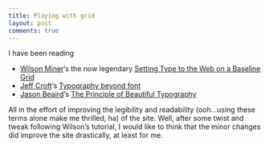 ```yaml
---
title: Playing with grid
layout: post
comments: true
---
```

I have been reading

  * [Wilson Miner][1]&#8216;s the now legendary [Setting Type to the Web on a Baseline Grid][2]
  * [Jeff Croft][3]&#8216;s [Typography beyond font][4]
  * [Jason Beaird][5]&#8216;s [The Principle of Beautiful Typography][6]

All in the effort of improving the legibility and readability (ooh&#8230;using these terms alone make me thrilled, ha) of the site. Well, after some twist and tweak following Wilson&#8217;s tutorial, I would like to think that the minor changes did improve the site drastically, at least for me.

 [1]: http://www.wilsonminer.com/
 [2]: http://www.alistapart.com/articles/settingtypeontheweb
 [3]: http://jeffcroft.com
 [4]: http://jeffcroft.com/blog/2007/dec/17/audio-available-my-webmaster-jam-session-talk/
 [5]: http://www.jasongraphix.com/
 [6]: http://www.sitepoint.com/print/principles-beautiful-typography
